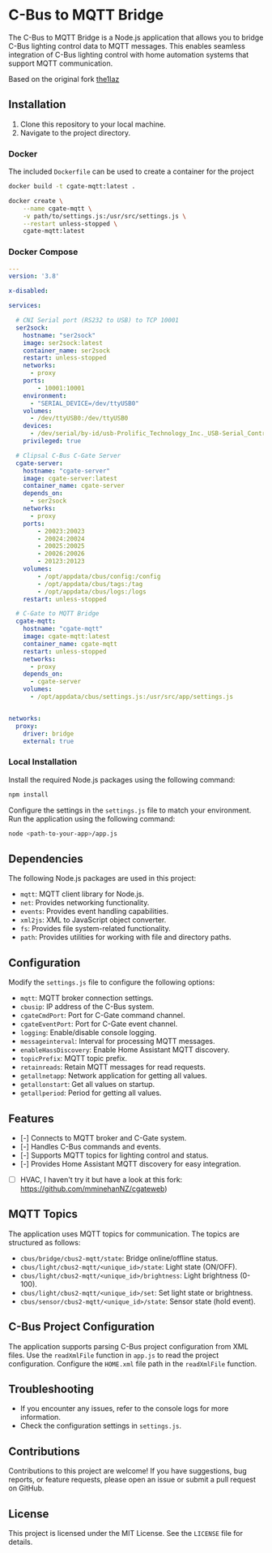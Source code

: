 

# C-Bus to MQTT Bridge

The C-Bus to MQTT Bridge is a Node.js application that allows you to bridge C-Bus lighting control data to MQTT messages. This enables seamless integration of C-Bus lighting control with home automation systems that support MQTT communication.

Based on the original fork [the1laz](https://github.com/the1laz/cgateweb)

## Installation

1. Clone this repository to your local machine.
2. Navigate to the project directory.

### Docker

The included `Dockerfile` can be used to create a container for the project

```bash
docker build -t cgate-mqtt:latest .
```

```bash
docker create \
    --name cgate-mqtt \
    -v path/to/settings.js:/usr/src/settings.js \
    --restart unless-stopped \
    cgate-mqtt:latest
```

### Docker Compose
```yaml
---
version: '3.8'

x-disabled:

services:

  # CNI Serial port (RS232 to USB) to TCP 10001
  ser2sock:
    hostname: "ser2sock"
    image: ser2sock:latest
    container_name: ser2sock
    restart: unless-stopped
    networks:
      - proxy
    ports:
        - 10001:10001
    environment:
      - "SERIAL_DEVICE=/dev/ttyUSB0"
    volumes:
      - /dev/ttyUSB0:/dev/ttyUSB0
    devices:
      - /dev/serial/by-id/usb-Prolific_Technology_Inc._USB-Serial_Controller_D-if00-port0:/dev/ttyUSB0
    privileged: true

  # Clipsal C-Bus C-Gate Server
  cgate-server:
    hostname: "cgate-server"
    image: cgate-server:latest
    container_name: cgate-server
    depends_on:
      - ser2sock
    networks:
      - proxy
    ports:
        - 20023:20023
        - 20024:20024
        - 20025:20025
        - 20026:20026
        - 20123:20123
    volumes:
        - /opt/appdata/cbus/config:/config
        - /opt/appdata/cbus/tags:/tag
        - /opt/appdata/cbus/logs:/logs
    restart: unless-stopped

  # C-Gate to MQTT Bridge
  cgate-mqtt:
    hostname: "cgate-mqtt"
    image: cgate-mqtt:latest
    container_name: cgate-mqtt
    restart: unless-stopped
    networks:
      - proxy
    depends_on:
      - cgate-server
    volumes:
      - /opt/appdata/cbus/settings.js:/usr/src/app/settings.js


networks:
  proxy:
    driver: bridge
    external: true
```

### Local Installation

Install the required Node.js packages using the following command:

```bash
npm install
```

Configure the settings in the `settings.js` file to match your environment.
Run the application using the following command:

```bash
node <path-to-your-app>/app.js
```

## Dependencies

The following Node.js packages are used in this project:

- `mqtt`: MQTT client library for Node.js.
- `net`: Provides networking functionality.
- `events`: Provides event handling capabilities.
- `xml2js`: XML to JavaScript object converter.
- `fs`: Provides file system-related functionality.
- `path`: Provides utilities for working with file and directory paths.

## Configuration

Modify the `settings.js` file to configure the following options:

- `mqtt`: MQTT broker connection settings.
- `cbusip`: IP address of the C-Bus system.
- `cgateCmdPort`: Port for C-Gate command channel.
- `cgateEventPort`: Port for C-Gate event channel.
- `logging`: Enable/disable console logging.
- `messageinterval`: Interval for processing MQTT messages.
- `enableHassDiscovery`: Enable Home Assistant MQTT discovery.
- `topicPrefix`: MQTT topic prefix.
- `retainreads`: Retain MQTT messages for read requests.
- `getallnetapp`: Network application for getting all values.
- `getallonstart`: Get all values on startup.
- `getallperiod`: Period for getting all values.

## Features

- [-] Connects to MQTT broker and C-Gate system.
- [-] Handles C-Bus commands and events.
- [-] Supports MQTT topics for lighting control and status.
- [-] Provides Home Assistant MQTT discovery for easy integration.
- [ ] HVAC, I haven't try it but have a look at this fork: https://github.com/mminehanNZ/cgateweb)

## MQTT Topics

The application uses MQTT topics for communication. The topics are structured as follows:

- `cbus/bridge/cbus2-mqtt/state`: Bridge online/offline status.
- `cbus/light/cbus2-mqtt/<unique_id>/state`: Light state (ON/OFF).
- `cbus/light/cbus2-mqtt/<unique_id>/brightness`: Light brightness (0-100).
- `cbus/light/cbus2-mqtt/<unique_id>/set`: Set light state or brightness.
- `cbus/sensor/cbus2-mqtt/<unique_id>/state`: Sensor state (hold event).

## C-Bus Project Configuration

The application supports parsing C-Bus project configuration from XML files. Use the `readXmlFile` function in `app.js` to read the project configuration. Configure the `HOME.xml` file path in the `readXmlFile` function.

## Troubleshooting

- If you encounter any issues, refer to the console logs for more information.
- Check the configuration settings in `settings.js`.

## Contributions

Contributions to this project are welcome! If you have suggestions, bug reports, or feature requests, please open an issue or submit a pull request on GitHub.

## License

This project is licensed under the MIT License. See the `LICENSE` file for details.